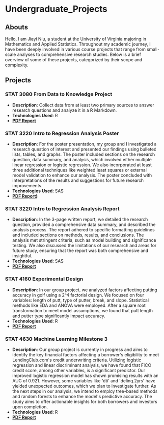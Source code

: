 # Undergraduate_Projects

## Abouts 
Hello, I am Jiayi Niu, a student at the University of Virginia majoring in Mathematics and Applied Statistics. Throughout my academic journey, I have been deeply involved in various course projects that range from small-scale analyses to comprehensive research studies. Below is a brief overview of some of these projects, categorized by their scope and complexity.


## Projects

### STAT 3080 From Data to Knowledge Project
- **Description**: Collect data from at least two primary sources to answer research questions and analyze it in a R Markdown.
- **Technologies Used**: R
- **[PDF Report](https://github.com/JiayiNiu2023/Undergraduate_Projects/blob/main/Statistics_Project/STAT%203080%20Project%203.pdf)**

### STAT 3220 Intro to Regression Analysis Poster
- **Description**: 
For the poster presentation, my group and I investigated a research question of interest and presented our findings using bulleted lists, tables, and graphs. The poster included sections on the research question, data summary, and analysis, which involved either multiple linear regression or logistic regression. We also incorporated at least three additional techniques like weighted least squares or external model validation to enhance our analysis. The poster concluded with interpretations of the results and suggestions for future research improvements.
- **Technologies Used**: SAS
- **[PDF Report](https://github.com/JiayiNiu2023/Undergraduate_Projects/blob/main/Statistics_Project/STAT%203220%20Final%20Project.pdf))**

### STAT 3220 Intro to Regression Analysis Report
- **Description**: 
In the 3-page written report, we detailed the research question, provided a comprehensive data summary, and described the analysis process. The report adhered to specific formatting guidelines and included sections on methods, results, and conclusions. The analysis met stringent criteria, such as model building and significance testing. We also discussed the limitations of our research and areas for future study, ensuring that the report was both comprehensive and insightful.
- **Technologies Used**: SAS
- **[PDF Report](https://github.com/JiayiNiu2023/Undergraduate_Projects/blob/main/Statistics_Project/STAT%203220%20Final%20Project.pdf)**

### STAT 4160 Experimental Design
- **Description**: 
In our group project, we analyzed factors affecting putting accuracy in golf using a 2^4 factorial design. We focused on four variables: length of putt, type of putter, break, and slope. Statistical methods like EDA and ANOVA were employed. After a square root transformation to meet model assumptions, we found that putt length and putter type significantly impact accuracy.
- **Technologies Used**: R
- **[PDF Report](https://github.com/JiayiNiu2023/Undergraduate_Projects/blob/main/Statistics_Project/STAT%204160%20Project.pdf)**

### STAT 4630 Machine Learning Milestone 3
- **Description**: 
Our group project is currently in progress and aims to identify the key financial factors affecting a borrower's eligibility to meet LendingClub.com's credit underwriting criteria. Utilizing logistic regression and linear discriminant analysis, we have found that FICO credit score, among other variables, is a significant predictor. Our improved logistic regression model has shown promising results with an AUC of 0.921. However, some variables like 'dti' and 'delinq.2yrs' have yielded unexpected outcomes, which we plan to investigate further. As the next steps in our analysis, we intend to employ tree-based methods and random forests to enhance the model's predictive accuracy. The study aims to offer actionable insights for both borrowers and investors upon completion.
- **Technologies Used**: R
- **[PDF Report](https://github.com/JiayiNiu2023/Undergraduate_Projects/blob/main/Statistics_Project/4630%20Milestone%203.pdf)**
  

